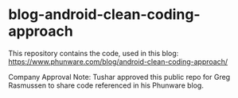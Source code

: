 # blog-android-clean-coding-approach
This repository contains the code, used in this blog: https://www.phunware.com/blog/android-clean-coding-approach/



Company Approval Note: Tushar approved this public repo for Greg Rasmussen to share code referenced in his Phunware blog.
